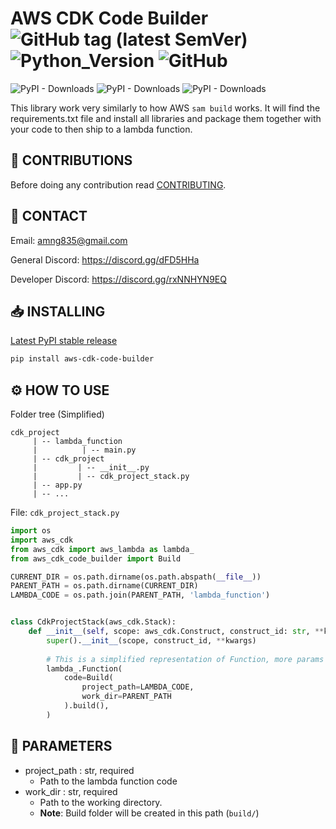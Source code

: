 # AWS CDK Code Builder ![GitHub tag (latest SemVer)](https://img.shields.io/github/v/tag/DEADSEC-SECURITY/aws-cdk-code-builder?label=Version&style=flat-square) ![Python_Version](https://img.shields.io/badge/Python-3.7%2B-blue?style=flat-square) ![GitHub](https://img.shields.io/github/license/DEADSEC-SECURITY/aws-cdk-code-builder?label=Licence&style=flat-square) 

![PyPI - Downloads](https://img.shields.io/pypi/dd/aws-cdk-code-builder?label=Daily%20Downloads&style=flat-square) ![PyPI - Downloads](https://img.shields.io/pypi/dm/aws-cdk-code-builder?label=Weekly%20Downloads&style=flat-square) ![PyPI - Downloads](https://img.shields.io/pypi/dm/aws-cdk-code-builder?label=Monthly%20Downloads&style=flat-square)

This library work very similarly to how AWS ``sam build`` works. It will find the requirements.txt file and install all libraries and package them together with your code to then ship to a lambda function.

## 📝 CONTRIBUTIONS

Before doing any contribution read <a href="https://github.com/DEADSEC-SECURITY/aws-cdk-code-builder/blob/main/CONTRIBUTING.md">CONTRIBUTING</a>.

## 📧 CONTACT

Email: amng835@gmail.com

General Discord: https://discord.gg/dFD5HHa

Developer Discord: https://discord.gg/rxNNHYN9EQ

## 📥 INSTALLING
<a href="https://pypi.org/project/aws-cdk-code-builder">Latest PyPI stable release</a>
```bash
pip install aws-cdk-code-builder
```

## ⚙ HOW TO USE
Folder tree (Simplified)
````
cdk_project
     | -- lambda_function
     |          | -- main.py
     | -- cdk_project
     |         | -- __init__.py
     |         | -- cdk_project_stack.py
     | -- app.py
     | -- ...
````

File: ``cdk_project_stack.py``
```python
import os
import aws_cdk
from aws_cdk import aws_lambda as lambda_
from aws_cdk_code_builder import Build

CURRENT_DIR = os.path.dirname(os.path.abspath(__file__))
PARENT_PATH = os.path.dirname(CURRENT_DIR)
LAMBDA_CODE = os.path.join(PARENT_PATH, 'lambda_function')


class CdkProjectStack(aws_cdk.Stack):
    def __init__(self, scope: aws_cdk.Construct, construct_id: str, **kwargs) -> None:
        super().__init__(scope, construct_id, **kwargs)
        
        # This is a simplified representation of Function, more params are needed for it to compile
        lambda_.Function(
            code=Build(
                project_path=LAMBDA_CODE,
                work_dir=PARENT_PATH
            ).build(),
        )
```

## 🤝 PARAMETERS
- project_path : str, required
  - Path to the lambda function code
- work_dir : str, required
  - Path to the working directory. 
  - **Note**: Build folder will be created in this path (``build/``)
